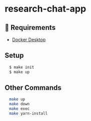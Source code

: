 # research-chat-app

## 🔑 Requirements
- [Docker Desktop](https://www.docker.com/products/docker-desktop)

## Setup
```sh
  $ make init
  $ make up
```

## Other Commands
```sh
  make up
  make down
  make exec
  make yarn-install
```
